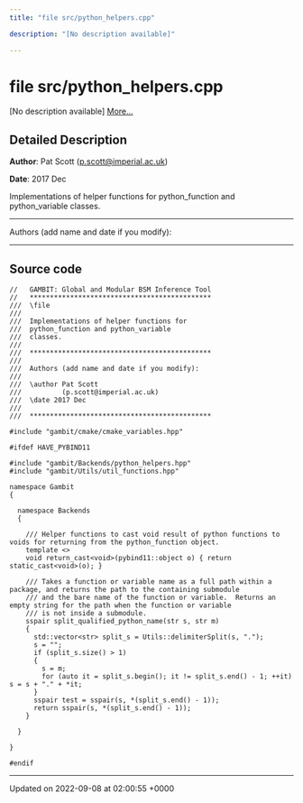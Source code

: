 ```yaml
---
title: "file src/python_helpers.cpp"

description: "[No description available]"

---
```


# file src/python_helpers.cpp

[No description available] [More...](#detailed-description)

## Detailed Description


**Author**: Pat Scott ([p.scott@imperial.ac.uk](mailto:p.scott@imperial.ac.uk)) 

**Date**: 2017 Dec

Implementations of helper functions for python_function and python_variable classes.



------------------

Authors (add name and date if you modify):



------------------




## Source code

```
//   GAMBIT: Global and Modular BSM Inference Tool
//   *********************************************
///  \file
///
///  Implementations of helper functions for
///  python_function and python_variable
///  classes.
///
///  *********************************************
///
///  Authors (add name and date if you modify):
///
///  \author Pat Scott
///          (p.scott@imperial.ac.uk)
///  \date 2017 Dec
///
///  *********************************************

#include "gambit/cmake/cmake_variables.hpp"

#ifdef HAVE_PYBIND11

#include "gambit/Backends/python_helpers.hpp"
#include "gambit/Utils/util_functions.hpp"

namespace Gambit
{

  namespace Backends
  {

    /// Helper functions to cast void result of python functions to voids for returning from the python_function object.
    template <>
    void return_cast<void>(pybind11::object o) { return static_cast<void>(o); }

    /// Takes a function or variable name as a full path within a package, and returns the path to the containing submodule
    /// and the bare name of the function or variable.  Returns an empty string for the path when the function or variable
    /// is not inside a submodule.
    sspair split_qualified_python_name(str s, str m)
    {
      std::vector<str> split_s = Utils::delimiterSplit(s, ".");
      s = "";
      if (split_s.size() > 1)
      {
        s = m;
        for (auto it = split_s.begin(); it != split_s.end() - 1; ++it) s = s + "." + *it;
      }
      sspair test = sspair(s, *(split_s.end() - 1));
      return sspair(s, *(split_s.end() - 1));
    }

  }

}

#endif
```


-------------------------------

Updated on 2022-09-08 at 02:00:55 +0000
